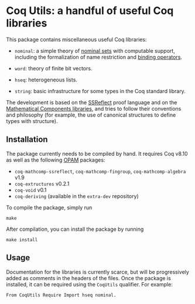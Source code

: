 # Coq Utils: a handful of useful Coq libraries

This package contains miscellaneous useful Coq libraries:

- `nominal`: a simple theory of [nominal sets][1] with computable support,
  including the formalization of name restriction and [binding operators][2].

- `word`: theory of finite bit vectors.

- `hseq`: heterogeneous lists.

- `string`: basic infrastructure for some types in the Coq standard library.


The development is based on the [SSReflect][3] proof language and on the
[Mathematical Components libraries][4], and tries to follow their conventions
and philosophy (for example, the use of canonical structures to define types
with structure).

## Installation

The package currently needs to be compiled by hand.  It requires Coq v8.10 as
well as the following [OPAM][5] packages:

- `coq-mathcomp-ssreflect`, `coq-mathcomp-fingroup`, `coq-mathcomp-algebra` v1.9
- `coq-extructures` v0.2.1
- `coq-void` v0.1
- `coq-deriving` (available in the `extra-dev` repository)

To compile the package, simply run

    make

After compilation, you can install the package by running

    make install

## Usage

Documentation for the libraries is currently scarce, but will be progressively
added as comments in the headers of the files.  Once the package is installed,
it can be required using the `CoqUtils` qualifier.  For example:

    From CoqUtils Require Import hseq nominal.


  [1]: https://link.springer.com/article/10.1007/s001650200016
  [2]: http://www.sciencedirect.com/science/article/pii/S1571066116300743
  [3]: https://coq.inria.fr/distrib/current/refman/ssreflect.html
  [4]: https://github.com/math-comp/math-comp
  [5]: https://coq.inria.fr/opam/www/using.html
